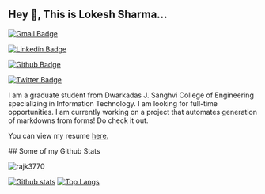 ## Hey 👋, This is Lokesh Sharma...
[![Gmail Badge](https://img.shields.io/badge/-sharma.lokesh.222001@gmail.com-c14438?style=flat&logo=Gmail&logoColor=white&link=mailto:sharma.lokesh.222001@gmail.com)](mailto:sharma.lokesh.222001@gmail.com) 

[![Linkedin Badge](https://img.shields.io/badge/-Linkdlen-0072b1?style=flat&logo=Linkedin&logoColor=white&link=https://www.linkedin.com/in/lokesh-sharma-908857193/)](https://www.linkedin.com/in/lokesh-sharma-908857193/)

[![Github Badge](https://img.shields.io/badge/-Github-grey?style=flat&logo=github&logoColor=white&link=https://github.com/coder-lokesh/)](https://www.github.com/coder-lokesh/)

[![Twitter Badge](https://img.shields.io/badge/-Twitter-00acee?style=flat&logo=twitter&logoColor=white&link=https://twitter.com/lokeshs97047988/)](https://www.twitter.com/lokeshs97047988/)

<p align='left'>I am a graduate student from Dwarkadas J. Sanghvi College of Engineering specializing in Information Technology. I am looking for full-time opportunities. I am currently working on a project that automates generation of markdowns from forms! Do check it out.</p><p align='left'> You can view my resume <a href='https://drive.google.com/file/d/1tXl_kDF-JSeTlRqrp4Xra5AWveSePvYb/view?usp=sharing ' target=_blank><u>here</u>.</a></p>
## Some of my Github Stats
<p align=left> <img src=https://komarev.com/ghpvc/?username=rajk3770 alt=rajk3770 /> </p>

[![Github stats](https://github-readme-stats.vercel.app/api?username=coder-lokesh&show_icons=true&include_all_commits=true)](https://github.com/coder-lokesh/github-readme-stats)
[![Top Langs](https://github-readme-stats.vercel.app/api/top-langs/?username=coder-lokesh&layout=compact)](https://github.com/coder-lokesh/github-readme-stats)
